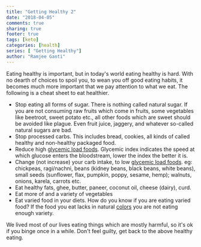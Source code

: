```yaml
---
title: "Getting Healthy 2"
date: "2018-04-05"
comments: true
sharing: true
footer: true
tags: [keto]
categories: [health]
series: [ "Getting Healthy"]
author: "Ramjee Ganti"
---
```


Eating healthy is important, but in today's world eating healthy is hard. With no dearth of choices to spoil you, to wean you off good eating habits, it becomes much more important that we pay attention to what we eat. The following is a cheat sheet to eat healthier.

* Stop eating all forms of sugar. There is nothing called natural sugar. If you are not consuming raw fruits which come in fruits, some vegetables like beetroot, sweet potato etc., all other foods which are sweet should be avoided like plague. Even fruit juice, jaggery, and whatever so-called natural sugars are bad.
* Stop processed carbs. This includes bread, cookies, all kinds of called healthy and non-healthy packaged food.
* Reduce high [glycemic load foods](https://en.wikipedia.org/wiki/Glycemic_load). Glycemic index indicates the speed at which glucose enters the bloodstream, lower the index the better it is.
* Change (not increase) your carb intake, to low [glycemic load foods](https://www.everydayhealth.com/diet-nutrition/101/nutrition-basics/the-glycemic-load.aspx). eg: chickpeas, ragi/nachni, beans (kidney beans, black beans, white beans), small seeds (sunflower, flax, pumpkin, poppy, sesame, hemp); walnuts, onions, karela, carrots etc.
* Eat healthy fats, ghee, butter, paneer, coconut oil, cheese (dairy), curd.
* Eat more of and a variety of vegetables
* Eat varied food in your diets. How do you know if you are eating varied food? If the food you eat lacks in natural [colors](http://oregonsportsnews.com/wp-content/uploads/2017/04/Diet-625x336.jpg) you are not eating enough variety.

We lived most of our lives eating things which are mostly harmful, so it's ok if you binge once in a while. Don't feel guilty, get back to the above healthy eating.
